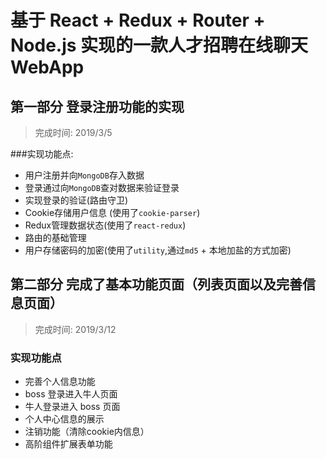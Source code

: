 # 基于 React + Redux + Router + Node.js 实现的一款人才招聘在线聊天WebApp

## 第一部分 登录注册功能的实现
> 完成时间: 2019/3/5

###实现功能点:
- 用户注册并向`MongoDB`存入数据
- 登录通过向`MongoDB`查对数据来验证登录
- 实现登录的验证(路由守卫)
- Cookie存储用户信息 (使用了`cookie-parser`)
- Redux管理数据状态(使用了`react-redux`)
- 路由的基础管理
- 用户存储密码的加密(使用了`utility`,通过`md5` + 本地加盐的方式加密)


## 第二部分 完成了基本功能页面（列表页面以及完善信息页面）
> 完成时间: 2019/3/12

### 实现功能点
- 完善个人信息功能
- boss 登录进入牛人页面
- 牛人登录进入 boss 页面
- 个人中心信息的展示
- 注销功能（清除cookie内信息）
- 高阶组件扩展表单功能